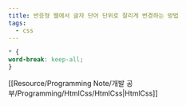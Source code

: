 ```yaml
---
title: 반응형 웹에서 글자 단어 단위로 잘리게 변경하는 방법
tags:
  - css
---
```



```css
* {
word-break: keep-all;
}
```

[[Resource/Programming Note/개발 공부/Programming/HtmlCss/HtmlCss|HtmlCss]]